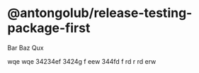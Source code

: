 # @antongolub/release-testing-package-first

Bar Baz Qux

wqe wqe 34234ef 3424g f
eew 344fd f rd r rd erw
